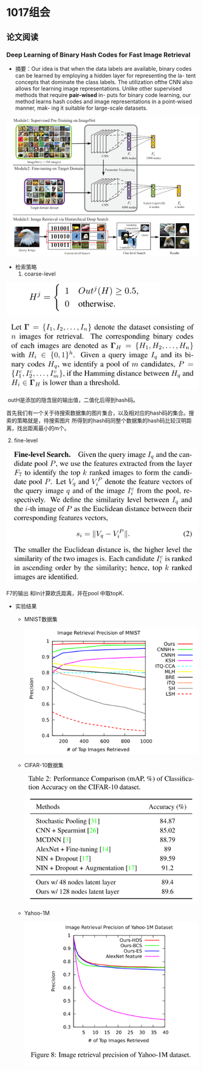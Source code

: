 

# 1017组会

## 论文阅读

### Deep Learning of Binary Hash Codes for Fast Image Retrieval

- 摘要：Our idea is that when the data labels are available, binary codes can be learned by employing a hidden layer for representing the la- tent concepts that dominate the class labels. The utilization ofthe CNN also allows for learning image representations. Unlike other supervised methods that require **pair-wised** in- puts for binary code learning, our method learns hash codes and image representations in a point-wised manner, mak- ing it suitable for large-scale datasets. 

![1539750983818](1539750983818.png)

- 检索策略
  1. coarse-level



![1539752116983](1539752116983.png)

![1539752133597](1539752133597.png)

​	outH是添加的隐含层的输出值，二值化后得到hash码。

​	首先我们有一个关于待搜索数据集的图片集合，以及相对应的hash码的集合。搜索的策略就是，待搜索图片	所得到的hash码同整个数据集的hash码比较汉明距离，找出距离最小的m个。

​         2. fine-level

![1539754338034](1539754338034.png)

F7的输出 和In计算欧氏距离，并在pool 中取topK.

- 实验结果

  - MNIST数据集

    ![1539754750324](1539754750324.png)

    

  - CIFAR-10数据集

    ![1539754825745](1539754825745.png)

  - Yahoo-1M

    ![1539755042203](1539755042203.png)





